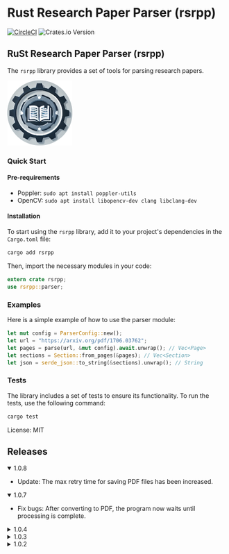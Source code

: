 # Rust Research Paper Parser (rsrpp)

[![CircleCI](https://dl.circleci.com/status-badge/img/circleci/X1fiE4koKU88Z9sKwWoPAH/S2NQ8VZz6F1CZ6vuvFBE3Y/tree/main.svg?style=svg)](https://dl.circleci.com/status-badge/redirect/circleci/X1fiE4koKU88Z9sKwWoPAH/S2NQ8VZz6F1CZ6vuvFBE3Y/tree/main)
![Crates.io Version](https://img.shields.io/crates/v/rsrpp?style=flat-square)

## RuSt Research Paper Parser (rsrpp)

The `rsrpp` library provides a set of tools for parsing research papers.

<img src="LOGO.png" alt="LOGO" width="150" height="150"/>

### Quick Start

#### Pre-requirements

- Poppler: `sudo apt install poppler-utils`
- OpenCV: `sudo apt install libopencv-dev clang libclang-dev`

#### Installation

To start using the `rsrpp` library, add it to your project's dependencies in the `Cargo.toml` file:

```bash
cargo add rsrpp
```

Then, import the necessary modules in your code:

```rust
extern crate rsrpp;
use rsrpp::parser;
```

### Examples

Here is a simple example of how to use the parser module:

```rust
let mut config = ParserConfig::new();
let url = "https://arxiv.org/pdf/1706.03762";
let pages = parse(url, &mut config).await.unwrap(); // Vec<Page>
let sections = Section::from_pages(&pages); // Vec<Section>
let json = serde_json::to_string(&sections).unwrap(); // String
```

### Tests

The library includes a set of tests to ensure its functionality. To run the tests, use the following command:

```sh
cargo test
```

License: MIT

## Releases

<details open>
<summary>1.0.8</summary>

- Update: The max retry time for saving PDF files has been increased.

</details>

<details open>
<summary>1.0.7</summary>

- Fix bugs: After converting to PDF, the program now waits until processing is complete.

</details>

<details>
<summary>1.0.4</summary>

- Fixed bugs in `get_pdf_info`.
- Made minor improvements.

</details>

<details>
<summary>1.0.3</summary>

- Added cli -> [rsrpp-cli](https://crates.io/crates/rsrpp-cli).

</details>

<details>
<summary>1.0.2</summary>

- Updated the `Section` module. `content: String` was replaced by `content: Vec<TextBlock>`.

</details>
